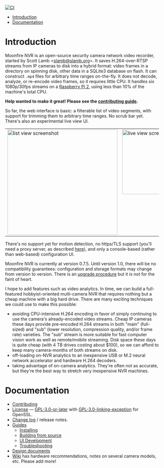[![CI](https://github.com/scottlamb/moonfire-nvr/workflows/CI/badge.svg)](https://github.com/scottlamb/moonfire-nvr/actions?query=workflow%3ACI)

* [Introduction](#introduction)
* [Documentation](#documentation)

# Introduction

Moonfire NVR is an open-source security camera network video recorder, started
by Scott Lamb &lt;<slamb@slamb.org>&gt;. It saves H.264-over-RTSP streams from
IP cameras to disk into a hybrid format: video frames in a directory on
spinning disk, other data in a SQLite3 database on flash. It can construct
`.mp4` files for arbitrary time ranges on-the-fly. It does not decode,
analyze, or re-encode video frames, so it requires little CPU. It handles six
1080p/30fps streams on a [Raspberry Pi
2](https://www.raspberrypi.org/products/raspberry-pi-2-model-b/), using
less than 10% of the machine's total CPU.

**Help wanted to make it great! Please see the [contributing
guide](CONTRIBUTING.md).**

So far, the web interface is basic: a filterable list of video segments,
with support for trimming them to arbitrary time ranges. No scrub bar yet.
There's also an experimental live view UI.

<table>
  <tbody>
    <tr valign=top>
      <td><a href="screenshots/list.png"><img src="screenshots/list.png" width=360 height=345 alt="list view screenshot"></a></td>
      <td><a href="screenshots/live.jpg"><img src="screenshots/live.jpg" width=360 height=212 alt="live view screenshot"></a></td>
    </tr>
  </tbody>
</table>

There's no support yet for motion detection, no https/TLS support (you'll
need a proxy server, as described [here](guide/secure.md)), and only a
console-based (rather than web-based) configuration UI.

Moonfire NVR is currently at version 0.7.5. Until version 1.0, there will be no
compatibility guarantees: configuration and storage formats may change from
version to version. There is an [upgrade procedure](guide/schema.md) but it is
not for the faint of heart.

I hope to add features such as video analytics. In time, we can build
a full-featured hobbyist-oriented multi-camera NVR that requires nothing but
a cheap machine with a big hard drive. There are many exciting techniques we
could use to make this possible:

*   avoiding CPU-intensive H.264 encoding in favor of simply continuing to use
    the camera's already-encoded video streams. Cheap IP cameras these days
    provide pre-encoded H.264 streams in both "main" (full-sized) and "sub"
    (lower resolution, compression quality, and/or frame rate) varieties. The
    "sub" stream is more suitable for fast computer vision work as well as
    remote/mobile streaming. Disk space these days is quite cheap (with 4 TB
    drives costing about $100), so we can afford to keep many camera-months
    of both streams on disk.
*   off-loading on-NVR analytics to an inexpensive USB or M.2 neural network
    accelerator and hardware H.264 decoders.
*   taking advantage of on-camera analytics. They're often not as accurate, but
    they're the best way to stretch very inexpensive NVR machines.

# Documentation

*   [Contributing](CONTRIBUTING.md)
*   [License](LICENSE.txt) —
    [GPL-3.0-or-later](https://spdx.org/licenses/GPL-3.0-or-later.html)
    with [GPL-3.0-linking-exception](https://spdx.org/licenses/GPL-3.0-linking-exception.html)
    for OpenSSL.
*   [Change log](CHANGELOG.md) / release notes.
*   [Guides](guide/)
    *   [Installing](guide/install.md)
    *   [Building from source](guide/build.md)
    *   [UI Development](guide/developing-ui.md)
    *   [Troubleshooting](guide/troubleshooting.md)
*   [Design documents](design/)
*   [Wiki](https://github.com/scottlamb/moonfire-nvr/wiki) has hardware
    recommendations, notes on several camera models, etc. Please add more!
